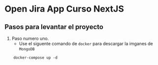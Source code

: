 # Open Jira App Curso NextJS

## Pasos para levantar el proyecto

1. Paso numero uno.
   - Use el siguente comando de `docker` para descargar la imganes de `MongoDB`

```
    docker-compose up -d
```
